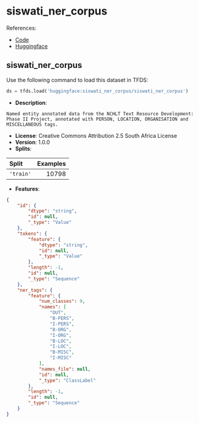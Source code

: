 # siswati_ner_corpus

References:

*   [Code](https://github.com/huggingface/datasets/blob/master/datasets/siswati_ner_corpus)
*   [Huggingface](https://huggingface.co/datasets/siswati_ner_corpus)


## siswati_ner_corpus


Use the following command to load this dataset in TFDS:

```python
ds = tfds.load('huggingface:siswati_ner_corpus/siswati_ner_corpus')
```

*   **Description**:

```
Named entity annotated data from the NCHLT Text Resource Development: Phase II Project, annotated with PERSON, LOCATION, ORGANISATION and MISCELLANEOUS tags.
```

*   **License**: Creative Commons Attribution 2.5 South Africa License
*   **Version**: 1.0.0
*   **Splits**:

Split  | Examples
:----- | -------:
`'train'` | 10798

*   **Features**:

```json
{
    "id": {
        "dtype": "string",
        "id": null,
        "_type": "Value"
    },
    "tokens": {
        "feature": {
            "dtype": "string",
            "id": null,
            "_type": "Value"
        },
        "length": -1,
        "id": null,
        "_type": "Sequence"
    },
    "ner_tags": {
        "feature": {
            "num_classes": 9,
            "names": [
                "OUT",
                "B-PERS",
                "I-PERS",
                "B-ORG",
                "I-ORG",
                "B-LOC",
                "I-LOC",
                "B-MISC",
                "I-MISC"
            ],
            "names_file": null,
            "id": null,
            "_type": "ClassLabel"
        },
        "length": -1,
        "id": null,
        "_type": "Sequence"
    }
}
```


